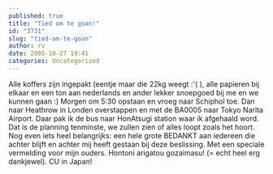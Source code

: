 ```yaml
---
published: true
title: "Tied om te goan!"
id: "3731"
slug: "tied-om-te-goan"
author: rv
date: 2005-10-27 19:41
categories: Uncategorized
---
```

Alle koffers zijn ingepakt (eentje maar die 22kg weegt :'(  ), alle papieren bij elkaar en een ton aan nederlands en ander lekker snoepgoed bij me en we kunnen gaan :) Morgen om 5:30 opstaan en vroeg naar Schiphol toe. Dan naar Heathrow in Londen overstappen en met de BA0005 naar Tokyo Narita Airport. Daar pak ik de bus naar HonAtsugi station waar ik afgehaald word. Dat is de planning tenminste, we zullen zien of alles loopt zoals het hoort. Nog even iets heel belangrijks: een hele grote BEDANKT aan iedereen die achter blijft en achter mij heeft gestaan bij deze beslissing. Met een speciale vermelding voor mijn ouders. Hontoni arigatou gozaimasu! (= echt heel erg dankjewel). CU in Japan!